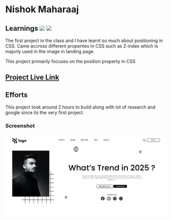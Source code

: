 # Nishok Maharaaj

## Learnings ![](https://img.shields.io/badge/Technologies-HTML-orange) ![](https://img.shields.io/badge/Technology-CSS-green)

The first project in the class and I have learnt so much about positioning in CSS. Came accross different properties in CSS such as Z-index which is majorly used in the image in landing page.

This project primarily focuses on the position property in CSS

## [Project Live Link](https://github.com/nishok19/html-css-proj-1)

## Efforts

This project took around 2 hours to build along with lot of research and google since its the very first project.

### Screenshot

![Project 1](./output1.png)
